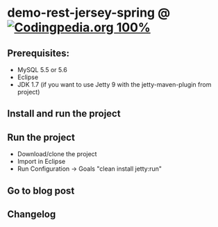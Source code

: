 # demo-rest-jersey-spring @ [![Codingpedia.org 100%](http://img.shields.io/badge/Codingpedia.org-100%25-blue.svg)](http://www.codingpedia.org)

## Prerequisites:
- MySQL 5.5 or 5.6 
- Eclipse
- JDK 1.7 (if you want to use Jetty 9 with the jetty-maven-plugin from project)

## Install and run the project 


## Run the project
- Download/clone the project 
- Import in Eclipse 
- Run Configuration -> Goals "clean install jetty:run"

## Go to blog post

## Changelog
